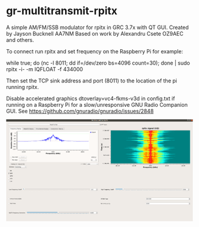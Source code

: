 # gr-multitransmit-rpitx
A simple AM/FM/SSB modulator for rpitx in GRC 3.7x with QT GUI.
Created by Jayson Bucknell AA7NM Based on work by Alexandru Csete OZ9AEC and others. 

To connect run rpitx and set frequency on the Raspberry Pi for example:

while true; do (nc -l 8011; dd if=/dev/zero bs=4096 count=30); done | sudo rpitx -i- -m IQFLOAT -f 434000

Then set the TCP sink address and port (8011) to the location of the pi running rpitx.

Disable accelerated graphics dtoverlay=vc4-fkms-v3d in config.txt if running on a Raspberry Pi for a slow/unresponsive GNU Radio Companion GUI. See https://github.com/gnuradio/gnuradio/issues/2848

<img src="images/gr-multitransmit-rpitx.png">
